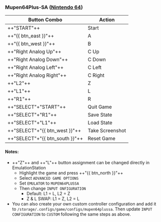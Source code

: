 ### Mupen64Plus-SA ([Nintendo 64](../../../systems/n64))

| Button Combo | Action |
| -- | -- |
| ++"START"++ | Start |
| ++"{{ btn_east }}"++ | A |
| ++"{{ btn_west }}"++ | B |
| ++"Right Analog Up"++ | C Up |
| ++"Right Analog Down"++ | C Down |
| ++"Right Analog Left"++ | C Left |
| ++"Right Analog Right"++ | C Right |
| ++"L2"++ | Z |
| ++"L1"++ | L |
| ++"R1"++ | R |
| ++"SELECT"+"START"++ | Quit Game |
| ++"SELECT"+"R1"++ | Save State |
| ++"SELECT"+"L1"++ | Load State |
| ++"SELECT"+"{{ btn_west }}"++ | Take Screenshot |
| ++"SELECT"+"{{ btn_south }}"++ | Reset Game |

#### Notes:

* ++"Z"++ and ++"L"++ button assignment can be changed directly in EmulationStation
    * Highlight the game and press ++"{{ btn_north }}"++
    * Select `ADVANCED GAME OPTIONS`
    * Set `EMULATOR` to `MUPEN64PLUSSA`
    * Then change `INPUT ONFIGURATION`
        * Default: L1 = L, L2 = Z
        * Z & L SWAP: L1 = Z, L2 = L
* You can also create your own custom controller configuration and add it to `/storage/.configs/game/configs/mupen64plussa`.  Then update `INPUT CONFIGURATION` to `CUSTOM` following the same steps as above.

